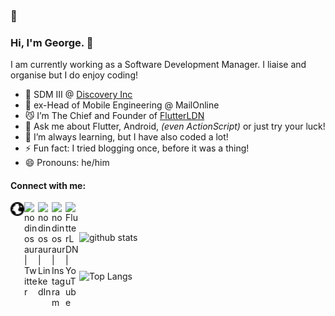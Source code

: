 ### 🌳
### Hi, I'm George. 👋

I am currently working as a Software Development Manager. I liaise and organise but I do enjoy coding!

- 🔭 SDM III @ [Discovery Inc](https://www.linkedin.com/company/discoveryinc/)
- 🔭 ex-Head of Mobile Engineering @ MailOnline
- 😼 I’m The Chief and Founder of [FlutterLDN](https://www.flutterldn.dev)
- 💬 Ask me about Flutter, Android, _(even ActionScript)_ or just try your luck!
- 🌱 I’m always learning, but I have also coded a lot!
- ⚡ Fun fact: I tried blogging once, before it was a thing!
- 😄 Pronouns: he/him

#### Connect with me:

[<img align="left" alt="georgemedve.com" width="22px" src="https://raw.githubusercontent.com/iconic/open-iconic/master/svg/globe.svg" />][website]
[<img align="left" alt="nodinosaur | Twitter" width="22px" src="https://cdn.jsdelivr.net/npm/simple-icons@v3/icons/twitter.svg" />][twitter]
[<img align="left" alt="nodinosaur | LinkedIn" width="22px" src="https://cdn.jsdelivr.net/npm/simple-icons@v3/icons/linkedin.svg" />][linkedin]
[<img align="left" alt="nodinosaur | Instagram" width="22px" src="https://cdn.jsdelivr.net/npm/simple-icons@v3/icons/instagram.svg" />][instagram]
[<img align="left" alt="FlutterLDN | YouTube" width="22px" src="https://cdn.jsdelivr.net/npm/simple-icons@v3/icons/youtube.svg" />][youtube]

<br />
<br />


![github stats](https://github-readme-stats.vercel.app/api?username=nodinosaur&count_private=true&show_icons=true&hide_border=false&theme=vue)

<br />

![Top Langs](https://github-readme-stats.vercel.app/api/top-langs/?username=nodinosaur&theme=vue)


[website]: http://www.georgemedve.com/
[twitter]: https://twitter.com/nodinosaur
[youtube]: https://www.youtube.com/channel/UC_a-vGdkAIRMKT1zzZ4I2ag
[instagram]: https://instagram.com/nodinosaur
[linkedin]: https://www.linkedin.com/in/georgemedve/


<!--
**nodinosaur/nodinosaur** is a ✨ _special_ ✨ repository because its `README.md` (this file) appears on your GitHub profile.

Here are some ideas to get you started:

- 🔭 I’m currently working on ...
- 🌱 I’m currently learning ...
- 👯 I’m looking to collaborate on ...
- 🤔 I’m looking for help with ...
- 💬 Ask me about ...
- 📫 How to reach me: ...
- 😄 Pronouns: ...
- ⚡ Fun fact: ...
-->
